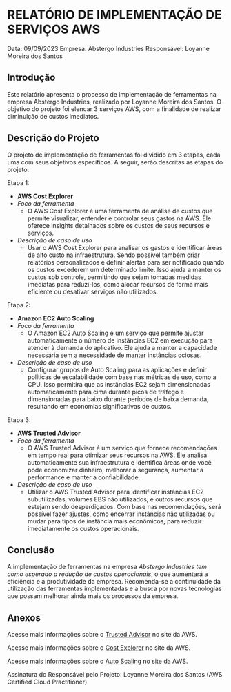 # RELATÓRIO DE IMPLEMENTAÇÃO DE SERVIÇOS AWS

Data: 09/09/2023
Empresa: Abstergo Industries 
Responsável: Loyanne Moreira dos Santos


## Introdução
Este relatório apresenta o processo de implementação de ferramentas na empresa Abstergo Industries, realizado por Loyanne Moreira dos Santos. O objetivo do projeto foi elencar 3 serviços AWS, com a finalidade de realizar diminuição de custos imediatos.


## Descrição do Projeto
O projeto de implementação de ferramentas foi dividido em 3 etapas, cada uma com seus objetivos específicos. A seguir, serão descritas as etapas do projeto:

Etapa 1: 
- **AWS Cost Explorer**
- *Foco da ferramenta*
    - O AWS Cost Explorer é uma ferramenta de análise de custos que permite visualizar, entender e controlar seus gastos na AWS. Ele oferece insights detalhados sobre os custos de seus recursos e serviços.
- *Descrição de caso de uso*
    - Usar o AWS Cost Explorer para analisar os gastos e identificar áreas de alto custo na infraestrutura. Sendo possível também criar relatórios personalizados e definir alertas para ser notificado quando os custos excederem um determinado limite. Isso ajuda a manter os custos sob controle, permitindo que sejam tomadas medidas imediatas para reduzi-los, como alocar recursos de forma mais eficiente ou desativar serviços não utilizados.

Etapa 2: 
- **Amazon EC2 Auto Scaling**
- *Foco da ferramenta*
    - O Amazon EC2 Auto Scaling é um serviço que permite ajustar automaticamente o número de instâncias EC2 em execução para atender à demanda do aplicativo. Ele ajuda a manter a capacidade necessária sem a necessidade de manter instâncias ociosas.
- *Descrição de caso de uso*
    - Configurar grupos de Auto Scaling para as aplicações e definir políticas de escalabilidade com base nas métricas de uso, como a CPU. Isso permitirá que as instâncias EC2 sejam dimensionadas automaticamente para cima durante picos de tráfego e dimensionadas para baixo durante períodos de baixa demanda, resultando em economias significativas de custos.

Etapa 3: 
- **AWS Trusted Advisor**
- *Foco da ferramenta*
    - O AWS Trusted Advisor é um serviço que fornece recomendações em tempo real para otimizar seus recursos na AWS. Ele analisa automaticamente sua infraestrutura e identifica áreas onde você pode economizar dinheiro, melhorar a segurança, aumentar a performance e manter a confiabilidade.
- *Descrição de caso de uso*
    - Utilizar o AWS Trusted Advisor para identificar instâncias EC2 subutilizadas, volumes EBS não utilizados, e outros recursos que estejam sendo desperdiçados. Com base nas recomendações, será possível fazer ajustes, como encerrar instâncias não utilizadas ou mudar para tipos de instância mais econômicos, para reduzir imediatamente os custos operacionais.


## Conclusão
A implementação de ferramentas na empresa *Abstergo Industries tem como esperado a redução de custos operacionais*, o que aumentará a eficiência e a produtividade da empresa. Recomenda-se a continuidade da utilização das ferramentas implementadas e a busca por novas tecnologias que possam melhorar ainda mais os processos da empresa.


## Anexos
Acesse mais informações sobre o [Trusted Advisor](https://aws.amazon.com/pt/premiumsupport/technology/trusted-advisor/) no site da AWS. 

Acesse mais informações sobre o [Cost Explorer](https://aws.amazon.com/pt/aws-cost-management/aws-cost-explorer/) no site da AWS. 

Acesse mais informações sobre o [Auto Scaling](https://aws.amazon.com/pt/autoscaling/) no site da AWS. 


Assinatura do Responsável pelo Projeto:
Loyanne Moreira dos Santos
(AWS Certified Cloud Practitioner)